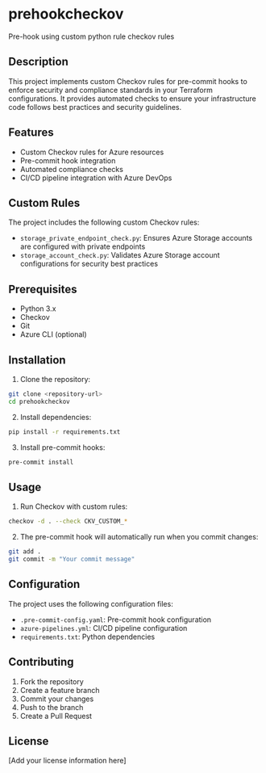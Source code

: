 # prehookcheckov
Pre-hook using custom python rule checkov rules

## Description
This project implements custom Checkov rules for pre-commit hooks to enforce security and compliance standards in your Terraform configurations. It provides automated checks to ensure your infrastructure code follows best practices and security guidelines.

## Features
- Custom Checkov rules for Azure resources
- Pre-commit hook integration
- Automated compliance checks
- CI/CD pipeline integration with Azure DevOps

## Custom Rules
The project includes the following custom Checkov rules:
- `storage_private_endpoint_check.py`: Ensures Azure Storage accounts are configured with private endpoints
- `storage_account_check.py`: Validates Azure Storage account configurations for security best practices

## Prerequisites
- Python 3.x
- Checkov
- Git
- Azure CLI (optional)

## Installation
1. Clone the repository:
```bash
git clone <repository-url>
cd prehookcheckov
```

2. Install dependencies:
```bash
pip install -r requirements.txt
```

3. Install pre-commit hooks:
```bash
pre-commit install
```

## Usage
1. Run Checkov with custom rules:
```bash
checkov -d . --check CKV_CUSTOM_*
```

2. The pre-commit hook will automatically run when you commit changes:
```bash
git add .
git commit -m "Your commit message"
```

## Configuration
The project uses the following configuration files:
- `.pre-commit-config.yaml`: Pre-commit hook configuration
- `azure-pipelines.yml`: CI/CD pipeline configuration
- `requirements.txt`: Python dependencies

## Contributing
1. Fork the repository
2. Create a feature branch
3. Commit your changes
4. Push to the branch
5. Create a Pull Request

## License
[Add your license information here]